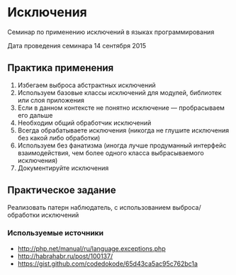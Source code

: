 # Исключения
Семинар по применению исключений в языках программирования

Дата проведения семинара 14 сентября 2015

## Практика применения

1. Избегаем выброса абстрактных исключений
2. Используем базовые классы исключений для модулей, библиотек или слоя приложения
3. Если в данном контексте не понятно исключение — пробрасываем его дальше
4. Необходим общий обработчик исключений
5. Всегда обрабатываете исключения (никогда не глушите исключения без какой либо обработки)
6. Используем без фанатизма (иногда лучше продуманный интерфейс взаимодействия, чем более одного класса выбрасываемого исключения)  
7. Документируйте исключения

## Практическое задание
Реализовать патерн наблюдатель, с использованием выброса/обработки исключений

### Используемые источники
- http://php.net/manual/ru/language.exceptions.php
- http://habrahabr.ru/post/100137/
- https://gist.github.com/codedokode/65d43ca5ac95c762bc1a



